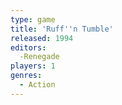 ```yaml
---
type: game
title: 'Ruff''n Tumble'
released: 1994
editors: 
  -Renegade
players: 1
genres:
  - Action
---
```

